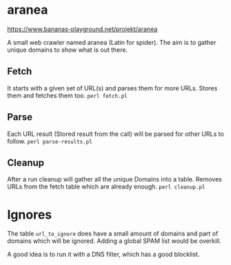 # aranea

https://www.bananas-playground.net/projekt/aranea

A small web crawler named aranea (Latin for spider).
The aim is to gather unique domains to show what is out there.

## Fetch

It starts with a given set of URL(s) and parses them for more
URLs. Stores them and fetches them too. `perl fetch.pl`

## Parse

Each URL result (Stored result from the call) will be parsed
for other URLs to follow. `perl parse-results.pl`

## Cleanup

After a run cleanup will gather all the unique Domains into
a table. Removes URLs from the fetch table which are already
enough. `perl cleanup.pl`

# Ignores

The table `url_to_ignore` does have a small amount of domains
and part of domains which will be ignored.  Adding a global SPAM list would be overkill.

A good idea is to run it with a DNS filter, which has a good blocklist.
